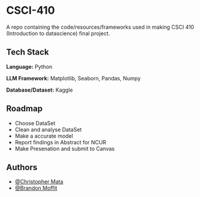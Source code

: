 # CSCI-410

A repo containing the code/resources/frameworks used in making CSCI 410 (Introduction to datascience) final project.
## Tech Stack

**Language:** Python

**LLM Framework:** Matplotlib, Seaborn, Pandas, Numpy

**Database/Dataset:** Kaggle


## Roadmap

-   Choose DataSet
-   Clean and analyse DataSet
-   Make a accurate model
-   Report findings in Abstract for NCUR
-   Make Presenation and submit to Canvas


## Authors

- [@Christopher Mata](https://github.com/Christopher-Mata)
- [@Brandon Moffit](https://github.com/Xgamer427)

